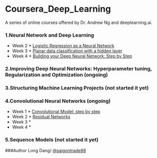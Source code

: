# Coursera_Deep_Learning
A series of online courses offered by Dr. Andrew Ng  and deeplearning.ai. 

### 1.Neural Network and Deep Learning
* Week 2
        *  [Logistic Regression as a Neural Network](https://github.com/saigontrade88/Coursera_Deep_Learning/tree/master/Course1_NN/Wk2/Assignment/Submission)
* Week 3
        *  [Planar data classification with a hidden layer](https://github.com/saigontrade88/Coursera_Deep_Learning/tree/master/Course1_NN/Wk3/Submission)
* Week 4
        *  [Building your Deep Neural Network: Step by Step](https://github.com/saigontrade88/Coursera_Deep_Learning/tree/master/Course1_NN/Wk4/Submission)
### 2.Improving Deep Neural Networks: Hyperparameter tuning, Regularization and Optimization (ongoing)
### 3.Structuring Machine Learning Projects (not started it yet)
### 4.Convolutional Neural Networks (ongoing)
* Week 1
       *   [Convolutional Model: step by step](https://github.com/saigontrade88/Coursera_Deep_Learning/tree/master/Course4_CNN/Wk1)
* Week 2
       *   [Residual Networks](https://github.com/saigontrade88/Coursera_Deep_Learning/tree/master/Course4_CNN/Programming/Wk2)
* Week 3
       *
* Week 4
       *
### 5.Sequence Models (not started it yet)

###Author
Long Dang/ [@saigontrade88](https://github.com/saigontrade88)

